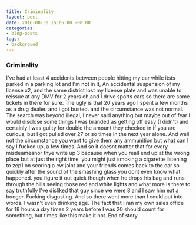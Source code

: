 ```yaml
---
title: Criminality
layout: post
date: 2016-08-30 15:05:00 -08:00
categories:
- blog-posts
tags:
- background
---
```


### Criminality
I've had at least 4 accidents between people hitting my car while itsts parked in a parking lot and I'm not in it,  An accidental suspension of my license x2, and the same district lost my license plate and was unable to reissue at any DMV for 2 years oh,and I drive sports cars so there are some tickets in there for sure. The ugly is that 20 years ago I spent a few months as a drug dealer. and i got busted. and the circumstance was not normal. The search was beyond illegal, I never said anything but maybe out of fear I would disclose some things I was branded as getting off easy (I didn't) and certainly I was guilty for double the amount they checked in if you are curious, but I got pulled over 27 or so times in the next year alone. And well not the circumstance you want to give them any ammunition but what can I say I fucked up, a few times. And so it doesnt matter that for every misdeameanor thye write up 3 because when you reall end up at the wrong place but at just the right time, you might just smoking a cigarette listening to zep1 on scoring a ew joint and your friends comes back to the car so quickly after the sound of the smashing  glass you dont even know what happened. you figure it out quick though when he drops his bag and runs through the hills seeing those red and white lights and what more is there to say truthfully I've disliked that guy since we were 8 and I saw him eat a booger. Fucking disgusting. And so there went more than I could put into words. I wasn't even drinking age. The fact that I ran my own sales office for 18 hours a day times 2 years before I was 20 should count for something, but times like this make it not. End of story.



